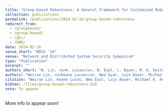 ```yaml
---
title: "Group-based Robustness: A General Framework for Customized Robustness in the Real World"
collection: publications
permalink: /publications/2024-02-26-group-based-robustness
redirect_from: 
  - /groupbased/
  - /group-based/
  - /gbr/
  - /GBR/
date: 2024-02-26
venue_short: "NDSS '24"
venue: "Network and Distributed System Security Symposium"
type: "Publication"
excerpt: ""
authors_short: "W. Lin, <u>K. Lucas</u>, N. Eyal, L. Bauer, M. K. Reiter, and M. Sharif"
authors: "Weiran Lin, <u>Keane Lucas</u>, Neo Eyal, Lujo Bauer, Michael K. Reiter, Mahmood Sharif"
citation: "Weiran Lin, Keane Lucas, Neo Eyal, Lujo Bauer, Michael K. Reiter, Mahmood Sharif. Group-based Robustness: A General Framework for Customized Robustness in the Real World. In Proc. NDSS '24. To appear."
bibtex: /files/group-based-robustness.bib
note: To appear
---
```


More info to appear soon!